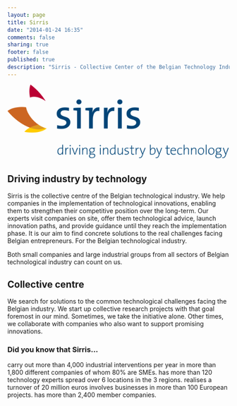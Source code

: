 ```yaml
---
layout: page
title: Sirris
date: "2014-01-24 16:35"
comments: false
sharing: true
footer: false
published: true
description: "Sirris - Collective Center of the Belgian Technology Industry"
---
```


![SIRRIS_logo_baseline_RGB_600x202.png](/source/images/partners/SIRRIS_logo_baseline_RGB_600x202.png)
## Driving industry by technology
Sirris is the collective centre of the Belgian technological industry. We help companies in the implementation of technological innovations, enabling them to strengthen their competitive position over the long-term. Our experts visit companies on site, offer them technological advice, launch innovation paths, and provide guidance until they reach the implementation phase. It is our aim to find concrete solutions to the real challenges facing Belgian entrepreneurs.
For the Belgian technological industry.

Both small companies and large industrial groups from all sectors of Belgian technological industry can count on us.

## Collective centre
We search for solutions to the common technological challenges facing the Belgian industry. We start up collective research projects with that goal foremost in our mind. Sometimes, we take the initiative alone. Other times, we collaborate with companies who also want to support promising innovations.
### Did you know that Sirris…

carry out more than 4,000 industrial interventions per year in more than 1,800 different companies of whom 80% are SMEs.
has more than 120 technology experts spread over 6 locations in the 3 regions.
realises a turnover of 20 million euros
involves businesses in more than 100 European projects.
has more than 2,400 member companies.